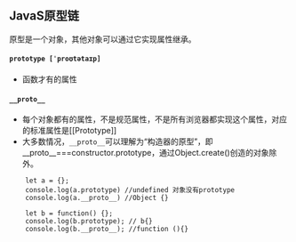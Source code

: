 ## JavaS原型链
原型是一个对象，其他对象可以通过它实现属性继承。
#### ```prototype [ˈproʊtətaɪp]```
* 函数才有的属性
#### ```__proto__```


* 每个对象都有的属性，不是规范属性，不是所有浏览器都实现这个属性，对应的标准属性是[[Prototype]]
* 大多数情况，```__proto__```可以理解为“构造器的原型”，即__proto__===constructor.prototype，通过Object.create()创造的对象除外。

```
    let a = {};
    console.log(a.prototype) //undefined 对象没有prototype
    console.log(a.__proto__) //Object {}

    let b = function() {};
    console.log(b.prototype); // b{}
    console.log(b.__proto__); //function (){}
```
